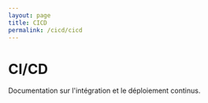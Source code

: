 ```yaml
---
layout: page
title: CICD
permalink: /cicd/cicd
---
```


# CI/CD

Documentation sur l'intégration et le déploiement continus.